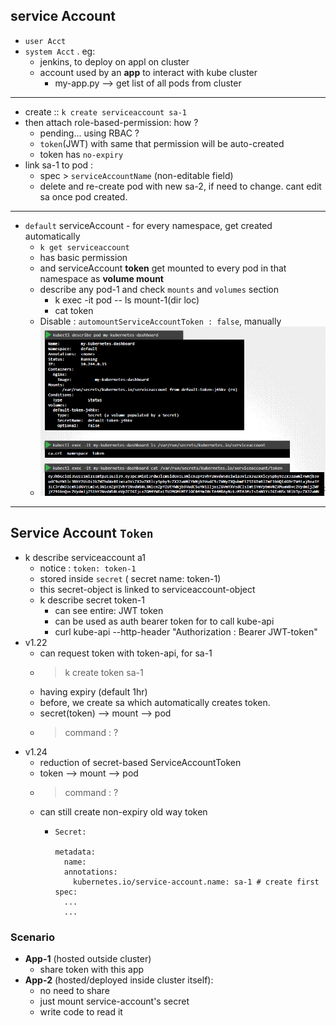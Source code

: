 ## service Account
- `user Acct`
- `system Acct` . eg:
  - jenkins, to deploy on appl on cluster
  - account used by an **app** to interact with kube cluster
    - my-app.py --> get list of all pods from cluster

---    
- create :: `k create serviceaccount sa-1`
- then attach role-based-permission: how ?
  - pending... using RBAC ?
  - `token`(JWT) with same that permission will be auto-created
  - token has `no-expiry`
- link sa-1 to pod :
  - spec > `serviceAccountName` (non-editable field)
  - delete and re-create pod with new sa-2, if need to change. cant edit sa once pod created.
  
---  
- `default` serviceAccount - for every namespace, get created automatically
  - `k get serviceaccount`
  - has basic permission 
  - and serviceAccount **token** get mounted to every pod in that namespace as **volume mount**
  - describe any pod-1 and check `mounts` and `volumes` section
    - k exec -it pod -- ls  mount-1(dir loc)
    - cat token
  - Disable : `automountServiceAccountToken : false`, manually
  - ![img_1.png](../99_img/sa/img_1.png)

--- 
## Service Account `Token`
- k describe serviceaccount a1
  - notice : `token: token-1 `
  - stored inside `secret` ( secret name: token-1)
  - this secret-object is linked to serviceaccount-object
  - k describe secret token-1
    - can see entire: JWT token
    - can be used as auth bearer token for to call kube-api
    - curl kube-api --http-header "Authorization : Bearer JWT-token"
- v1.22
  - can request token with token-api, for sa-1
  - > k create token sa-1
  - having expiry (default 1hr)
  - before, we create sa which automatically creates token.
  - secret(token) --> mount --> pod
  - > command : ?
- v1.24
  - reduction of secret-based ServiceAccountToken
  - token --> mount --> pod
  - > command : ?
  - can still create non-expiry old way token
    - ```
      Secret:
        
      metadata:
        name:
        annotations: 
          kubernetes.io/service-account.name: sa-1 # create first
      spec:
        ...
        ...
      ```

### Scenario
- **App-1** (hosted outside cluster) 
  - share token with this app
- **App-2** (hosted/deployed inside cluster itself):
  - no need to share
  - just mount service-account's secret 
  - write code to read it

